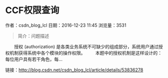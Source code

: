 # CCF权限查询
作者：csdn_blog_lcl
日期：2016-12-23 11:45
浏览量：3531
> 简介：问题描述


　　授权 (authorization) 是各类业务系统不可缺少的组成部分，系统用户通过授权机制获得系统中各个模块的操作权限。
　　本题中的授权机制是这样设计的：每位用户具有若干角色，每...

 链接：http://blog.csdn.net/csdn_blog_lcl/article/details/53836278
